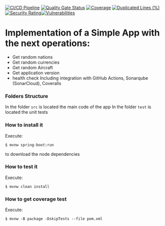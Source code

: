[![CI/CD Pipeline](https://github.com/BrahiamAcosta/ArquiSoft_Laboratorio2/actions/workflows/build.yml/badge.svg)](https://github.com/BrahiamAcosta/ArquiSoft_Laboratorio2/actions/workflows/build.yml)
[![Quality Gate Status](https://sonarcloud.io/api/project_badges/measure?project=BrahiamAcosta_ArquiSoft_Laboratorio2&metric=alert_status)](https://sonarcloud.io/summary/new_code?id=BrahiamAcosta_ArquiSoft_Laboratorio2)
[![Coverage](https://sonarcloud.io/api/project_badges/measure?project=BrahiamAcosta_ArquiSoft_Laboratorio2&metric=coverage)](https://sonarcloud.io/summary/new_code?id=BrahiamAcosta_ArquiSoft_Laboratorio2)
[![Duplicated Lines (%)](https://sonarcloud.io/api/project_badges/measure?project=BrahiamAcosta_ArquiSoft_Laboratorio2&metric=duplicated_lines_density)](https://sonarcloud.io/summary/new_code?id=BrahiamAcosta_ArquiSoft_Laboratorio2)[![Security Rating](https://sonarcloud.io/api/project_badges/measure?project=BrahiamAcosta_ArquiSoft_Laboratorio2&metric=security_rating)](https://sonarcloud.io/summary/new_code?id=BrahiamAcosta_ArquiSoft_Laboratorio2)[![Vulnerabilities](https://sonarcloud.io/api/project_badges/measure?project=BrahiamAcosta_ArquiSoft_Laboratorio2&metric=vulnerabilities)](https://sonarcloud.io/summary/new_code?id=BrahiamAcosta_ArquiSoft_Laboratorio2)
# Implementation of a Simple App with the next operations:
* Get random nations
* Get random currencies
* Get random Aircraft
* Get application version
* health check
  Including integration with GitHub Actions, Sonarqube (SonarCloud), Coveralls
### Folders Structure
In the folder `src` is located the main code of the app
In the folder `test` is located the unit tests
### How to install it
Execute:
```shell
$ mvnw spring-boot:run
```
to download the node dependencies
### How to test it
Execute:
```shell
$ mvnw clean install
```
### How to get coverage test
Execute:
```shell
$ mvnw -B package -DskipTests --file pom.xml